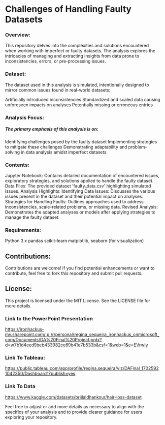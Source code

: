 # Challenges of Handling Faulty Datasets
### Overview:
This repository delves into the complexities and solutions encountered when working with imperfect or faulty datasets. The analysis explores the intricacies of managing and extracting insights from data prone to inconsistencies, errors, or pre-processing issues.

### Dataset:
The dataset used in this analysis is simulated, intentionally designed to mirror common issues found in real-world datasets:

Artificially introduced inconsistencies
Standardized and scaled data causing unforeseen impacts on analyses
Potentially missing or erroneous entries
### Analysis Focus:
##### The primary emphasis of this analysis is on:

Identifying challenges posed by the faulty dataset
Implementing strategies to mitigate these challenges
Demonstrating adaptability and problem-solving in data analysis amidst imperfect datasets

### Contents:
Jupyter Notebook: Contains detailed documentation of encountered issues, exploratory strategies, and solutions applied to handle the faulty dataset.
Data Files: The provided dataset 'faulty_data.csv' highlighting simulated issues.
Analysis Highlights:
Identifying Data Issues: Discusses the various issues present in the dataset and their potential impact on analyses.
Strategies for Handling Faults: Outlines approaches used to address inconsistencies, scale-related problems, or missing data.
Revised Analysis: Demonstrates the adapted analyses or models after applying strategies to manage the faulty dataset.

### Requirements:
Python 3.x
pandas
scikit-learn
matplotlib, seaborn (for visualization)

## Contributions:
Contributions are welcome! If you find potential enhancements or want to contribute, feel free to fork this repository and submit pull requests.

## License:
This project is licensed under the MIT License. See the LICENSE file for more details.

### Link to the PowerPoint Presentation
https://ironhackus-my.sharepoint.com/:p:/r/personal/regina_sequeira_ironhackus_onmicrosoft_com/Documents/DA%20Final%20Project.pptx?d=w7b1d4eed9beb433982ce69b41e7b533b&csf=1&web=1&e=EVrwly

### Link To Tableau:
https://public.tableau.com/app/profile/regina.sequeira/viz/DAFinal_17025921042350/Dashboard1?publish=yes

### Link To Data 
https://www.kaggle.com/datasets/brijlaldhankour/hair-loss-dataset

Feel free to adjust or add more details as necessary to align with the specifics of your analysis and to provide clearer guidance for users exploring your repository.





